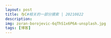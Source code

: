 ```yaml
---
layout: post
title: 与C#相关的一部分摸索 | 20210822
description: 
img: zoran-borojevic-6qThS1x6P6A-unsplash.jpg
tags: [博客]
---
```



